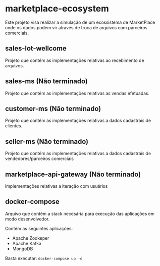 # marketplace-ecosystem
Este projeto visa realizar a simulação de um ecossistema de MarketPlace onde os dados podem vir através de troca de arquivos com parceiros comerciais.

## sales-lot-wellcome 
Projeto que contém as implementações relativas ao recebimento de arquivos.

## sales-ms (Não terminado)
Projeto que contém as implementações relativas as vendas efetuadas.

## customer-ms (Não terminado)
Projeto que contém as implementações relativas a dados cadastrais de clientes.

## seller-ms (Não terminado)
Projeto que contém as implementações relativas a dados cadastrais de vendedores/parceiros comerciais

## marketplace-api-gateway (Não terminado)
Implementações relativas a iteração com usuários

## docker-compose

Arquivo que contém a stack necesária para execução das aplicações em modo desenvolvedor.

Contém as seguintes aplicações:
- Apache Zookeper
- Apache Kafka
- MongoDB

Basta executar:
`docker-compose up -d`


